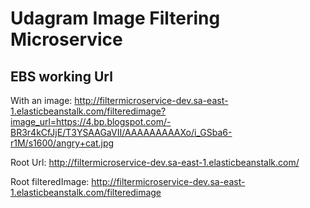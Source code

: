 # Udagram Image Filtering Microservice

## EBS working Url
 With an image: http://filtermicroservice-dev.sa-east-1.elasticbeanstalk.com/filteredimage?image_url=https://4.bp.blogspot.com/-BR3r4kCfJjE/T3YSAAGaVII/AAAAAAAAAXo/i_GSba6-r1M/s1600/angry+cat.jpg
 
 Root Url: http://filtermicroservice-dev.sa-east-1.elasticbeanstalk.com/
 
 Root filteredImage: http://filtermicroservice-dev.sa-east-1.elasticbeanstalk.com/filteredimage
